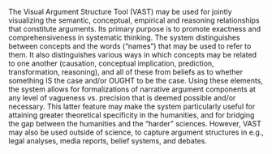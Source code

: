 The Visual Argument Structure Tool (VAST) may be used for jointly visualizing the semantic, conceptual, empirical and reasoning relationships that constitute arguments. Its primary purpose is to promote exactness and comprehensiveness in systematic thinking. The system distinguishes between concepts and the words (“names”) that may be used to refer to them. It also distinguishes various ways in which concepts may be related to one another (causation, conceptual implication, prediction, transformation, reasoning), and all of these from beliefs as to whether something IS the case and/or OUGHT to be the case. Using these elements, the system allows for formalizations of narrative argument components at any level of vagueness vs. precision that is deemed possible and/or necessary. This latter feature may make the system particularly useful for attaining greater theoretical specificity in the humanities, and for bridging the gap between the humanities and the “harder” sciences. However, VAST may also be used outside of science, to capture argument structures in e.g., legal analyses, media reports, belief systems, and debates.
